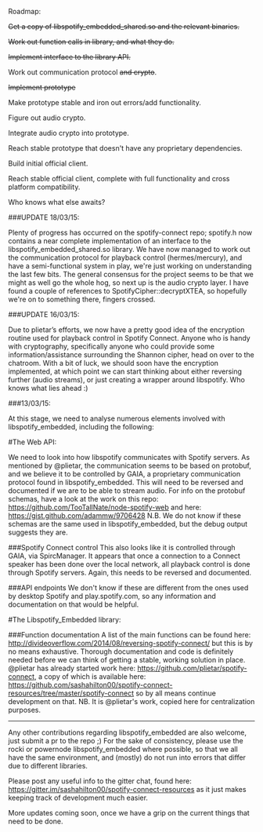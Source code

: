 Roadmap:

~~Get a copy of libspotify_embedded_shared.so and the relevant binaries.~~

~~Work out function calls in library, and what they do.~~

~~Implement interface to the library API.~~

Work out communication protocol ~~and crypto~~.

~~Implement prototype~~

Make prototype stable and iron out errors/add functionality.

Figure out audio crypto.

Integrate audio crypto into prototype.

Reach stable prototype that doesn't have any proprietary dependencies.

Build initial official client.

Reach stable official client, complete with full functionality and cross platform compatibility.

Who knows what else awaits?


###UPDATE 18/03/15: 

Plenty of progress has occurred on the spotify-connect repo; spotify.h now contains a near complete implementation of an interface to the libspotify_embedded_shared.so library.
We have now managed to work out the communication protocol for playback control (hermes/mercury), and have a semi-functional system in play, we're just working on understanding the last few bits.
The general consensus for the project seems to be that we might as well go the whole hog, so next up is the audio crypto layer. I have found a couple of references to SpotifyCipher::decryptXTEA, so hopefully we're on to something there, fingers crossed.

###UPDATE 16/03/15: 

Due to plietar’s efforts, we now have a pretty good idea of the encryption routine used for playback control in Spotify Connect. Anyone who is handy with cryptography, specifically anyone who could provide some information/assistance surrounding the Shannon cipher, head on over to the chatroom. With a bit of luck, we should soon have the encryption implemented, at which point we can start thinking about either reversing further (audio streams), or just creating a wrapper around libspotify. Who knows what lies ahead :)

###13/03/15:

At this stage, we need to analyse numerous elements involved with libspotify_embedded, including the following:

#The Web API:

We need to look into how libspotify communicates with Spotify servers. As mentioned by @plietar, the communication seems to be based on protobuf, and we believe it to be controlled by GAIA, a proprietary communication protocol found in libspotify_embedded. This will need to be reversed and documented if we are to be able to stream audio.
For info on the protobuf schemas, have a look at the work on this repo: https://github.com/TooTallNate/node-spotify-web and here: https://gist.github.com/adammw/9706428
N.B. We do not know if these schemas are the same used in libspotify_embedded, but the debug output suggests they are.

###Spotify Connect control
This also looks like it is controlled through GAIA, via SpircManager. It appears that once a connection to a Connect speaker has been done over the local network, all playback control is done through Spotify servers. Again, this needs to be reversed and documented.

###API endpoints
We don't know if these are different from the ones used by desktop Spotify and play.spotify.com, so any information and documentation on that would be helpful.

#The Libspotify_Embedded library:

###Function documentation
A list of the main functions can be found here: http://divideoverflow.com/2014/08/reversing-spotify-connect/ but this is by no means exhaustive. Thorough documentation and code is definitely needed before we can think of getting a stable, working solution in place.
@plietar has already started work here: https://github.com/plietar/spotify-connect, a copy of which is available here: https://github.com/sashahilton00/spotify-connect-resources/tree/master/spotify-connect so by all means continue development on that. NB. It is @plietar's work, copied here for centralization purposes.

---

Any other contributions regarding libspotify_embedded are also welcome, just submit a pr to the repo ;)
For the sake of consistency, please use the rocki or powernode libspotify_embedded where possible, so that we all have the same environment, and (mostly) do not run into errors that differ due to different libraries.

Please post any useful info to the gitter chat, found here: https://gitter.im/sashahilton00/spotify-connect-resources as it just makes keeping track of development much easier.

More updates coming soon, once we have a grip on the current things that need to be done.
